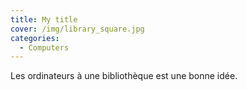 ```yaml
---
title: My title
cover: /img/library_square.jpg
categories:
  - Computers
---
```

Les ordinateurs à une bibliothèque est une bonne idée.